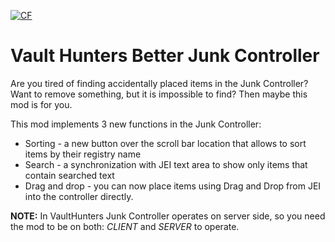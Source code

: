 <a href="https://www.curseforge.com/minecraft/mc-mods/vault-hunters-better-junk-table"><img src="http://cf.way2muchnoise.eu/1092285.svg" alt="CF"></a>

# Vault Hunters Better Junk Controller

Are you tired of finding accidentally placed items in the Junk Controller? Want to remove something, but it is impossible to find? Then maybe this mod is for you.

This mod implements 3 new functions in the Junk Controller:

* Sorting - a new button over the scroll bar location that allows to sort items by their registry name
* Search - a synchronization with JEI text area to show only items that contain searched text
* Drag and drop - you can now place items using Drag and Drop from JEI into the controller directly.

**NOTE:**
In VaultHunters Junk Controller operates on server side, so you need the mod to be on both: _CLIENT_ and _SERVER_ to operate.

